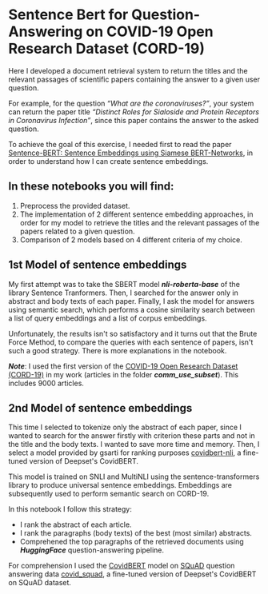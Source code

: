 # Sentence Bert for Question-Answering on COVID-19 Open Research Dataset (CORD-19) 

Here I developed a document retrieval system to return the titles and the relevant passages of scientific papers containing the answer to a given user question. 

For example, for the question *“What are the coronaviruses?”*, your system can return the paper title *“Distinct Roles for Sialoside and Protein Receptors in Coronavirus Infection”*, since this paper contains the answer to the asked question.

To achieve the goal of this exercise, I needed first to read the paper [Sentence-BERT: Sentence Embeddings using Siamese BERT-Networks](https://arxiv.org/pdf/1908.10084.pdf), in order to understand how I can create sentence embeddings.

## In these notebooks you will find:
1.  Preprocess the provided dataset.
2.  The implementation of 2 different sentence embedding approaches, in order for my model to retrieve the titles and the relevant passages of the papers related to a given question. 
3.  Comparison of 2 models based on 4 different criteria of my choice.

## 1st Model of sentence embeddings
My first attempt was to take the SBERT model ***nli-roberta-base*** of the library Sentence Tranformers. Then, I searched for the answer only in abstract and body texts of each paper. Finally, I ask the model for answers using semantic search, which performs a cosine similarity search between a list of query embeddings and a list of corpus embeddings.

Unfortunately, the results isn't so satisfactory and it turns out that the Brute Force Method, to compare the queries with each sentence of papers, isn't such a good strategy. There is more explanations in the notebook.

***Note***: I used the first version of the [COVID-19 Open Research Dataset (CORD-19)](https://ai2-semanticscholar-cord-19.s3-us-west-2.amazonaws.com/historical_releases.html) in my work (articles in the folder ***comm_use_subset***). This includes 9000 articles.


## 2nd Model of sentence embeddings
This time I selected to tokenize only the abstract of each paper, since I wanted to search for the answer firstly with criterion these parts and not in the title and the body texts. I wanted to save more time and memory. Then, I select a model provided by gsarti for ranking purposes [covidbert-nli](https://huggingface.co/gsarti/covidbert-nli), a fine-tuned version of Deepset's CovidBERT.

This model is trained on SNLI and MultiNLI using the sentence-transformers library to produce universal sentence embeddings. Embeddings are subsequently used to perform semantic search on CORD-19.

In this notebook I follow this strategy:

* I rank the abstract of each article.
* I rank the paragraphs (body texts) of the best (most similar) abstracts.
* Comprehened the top paragraphs of the retrieved documents using ***HuggingFace*** question-answering pipeline.

For comprehension I used the [CovidBERT](https://huggingface.co/deepset/covid_bert_base) model on [SQuAD](https://rajpurkar.github.io/SQuAD-explorer/) question answering data [covid_squad](https://huggingface.co/graviraja/covid_squad), a fine-tuned version of Deepset's CovidBERT on SQuAD dataset.
